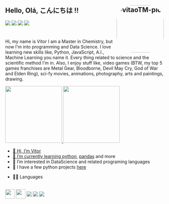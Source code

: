 ## Hello, Olá, こんにちは !!     <img align="right" alt="vitaoTM-pic" height="150" style="border-radius:50px;" src="https://discordapp.com/channels/988632420469342228/988632420960063559/994296173936509039">

<div>
  <a href="https://instagram.com/vitaotm" target="_blank"><img src="https://img.shields.io/badge/-Instagram-%23E4405F?style=for-the-badge&logo=instagram&logoColor=white" target="_blank"></a>
  <a href="https://discord.gg/wagxzStdcR" target="_blank"><img src="https://img.shields.io/badge/Discord-7289DA?style=for-the-badge&logo=discord&logoColor=white" target="_blank"></a> 
  <a href = "mailto:vitor.grosskopf@gmail.com"><img src="https://img.shields.io/badge/-Gmail-%23333?style=for-the-badge&logo=gmail&logoColor=white" target="_blank"></a>
  <a href="https://www.linkedin.com/in/vitor-grosskopf" target="_blank"><img src="https://img.shields.io/badge/-LinkedIn-%230077B5?style=for-the-badge&logo=linkedin&logoColor=white" target="_blank"></a> 
</div>

#

Hi, my name is Vitor I am a Master in Chemistry, but now I'm into programming and Data Science. I love learning new skills like, Python, JavaScript, A.I., Machine Learning you name it. Every thing related to science and the scientific method I'm in. Also, I enjoy stuff like, video games (BTW, my top 5 games franchises are Metal Gear, Bloodborne, Devil May Cry, God of War and Elden Ring), sci-fy movies, animations, photography, arts and paintings, drawing. 

<div> 
  <a href="https://github.com/vitaotm">
  <img height="180cm" src="https://github-readme-stats.vercel.app/api?username=vitaotm&show_icons=true&theme=merko&include_allcommits=true&counts_private=true"/>
  <img height="180cm" src="https://github-readme-stats.vercel.app/api/top-langs/?username=vitaotm&layout=compact&langs_count=16&theme=merko"/>
</div>

- 👋 Hi, I’m Vitor
- 🌱 I’m currently learning [python](https://www.python.org/), [pandas](https://pandas.pydata.org/)  and more
- 👀 I’m interested in DataScience and related programing languages 
- 💞️ I have a few python projects [here](https://github.com/vitaoTM/python_projects/blob/master/Time_Series.ipynb)
* 👩‍💻 Languages

<div style="display: inline_block"><br>
  
  <img align="center" height="30" width="30" src="https://img.icons8.com/?id=qBvOwZw81tVy&size=2x&color=000000"/>
  <img align="center" height="30" width="30" src="https://cdn.jsdelivr.net/gh/devicons/devicon/icons/pandas/pandas-original.svg" />
  <img align="center" src="https://img.shields.io/badge/HTML5-E34F26?style=for-the-badge&logo=html5&logoColor=white"/>
  <img align="center" src="https://img.shields.io/badge/CSS3-1572B6?style=for-the-badge&logo=css3&logoColor=white"/>
  <img align="center" src="https://img.shields.io/badge/JavaScript-323330?style=for-the-badge&logo=javascript&logoColor=F7DF1E"/>
</div>

##



